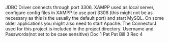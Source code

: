JDBC Driver connects through port 3306. XAMPP used as local server, configure config files in XAMPP to use port 3306 (this might not be as necessary as this is the usually the default port) and start MySQL. On some older applications you might also need to start Apache.
The ConnectorJ used for this project is included in the project directory.
Username and Passwords(not set to be case sensitive)
Doc   1
Pat   Pat
Bill  3
Rec   4
